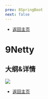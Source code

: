 ```yaml
---
prev: 8SpringBoot
next: false
---
```

* [返回主页](../home.md)
# 9Netty
## 大纲&详情
![](../../picture/1/9Netty.png)

* [返回主页](../home.md)